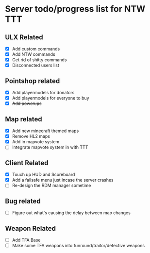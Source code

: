 # Server todo/progress list for NTW TTT

## ULX Related
- [x] Add custom commands
- [x] Add NTW commands
- [x] Get rid of shitty commands
- [x] Disconnected users list

## Pointshop related
- [x] Add playermodels for donators
- [x] Add playermodels for everyone to buy
- [x] ~~Add powerups~~

## Map related
- [x] Add new minecraft themed maps
- [x] Remove HL2 maps
- [x] Add in mapvote system
- [ ] Integrate mapvote system in with TTT

## Client Related
- [x] Touch up HUD and Scoreboard
- [x] Add a failsafe menu just incase the server crashes
- [ ] Re-design the RDM manager sometime

## Bug related
- [ ] Figure out what's causing the delay between map changes

## Weapon Related
- [ ] Add TFA Base
- [ ] Make some TFA weapons into funround/traitor/detective weapons
